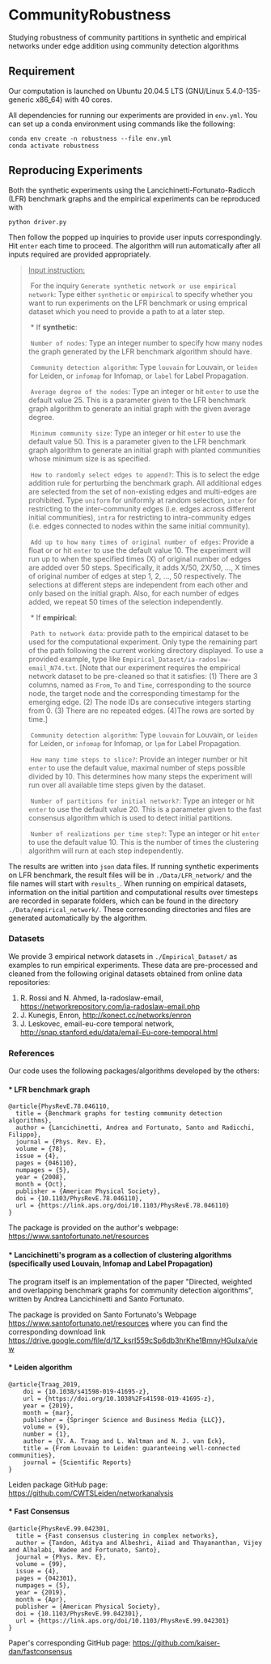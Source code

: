 # CommunityRobustness
Studying robustness of community partitions in synthetic and empirical networks under edge addition using community detection algorithms



## Requirement
Our computation is launched on Ubuntu 20.04.5 LTS (GNU/Linux 5.4.0-135-generic x86_64) with 40 cores.

All dependencies for running our experiments are provided in `env.yml`. You can set up a conda environment using commands like the following:  

```
conda env create -n robustness --file env.yml
conda activate robustness
```



## Reproducing Experiments

Both the synthetic experiments using the Lancichinetti-Fortunato-Radicch (LFR) benchmark graphs and the empirical experiments can be reproduced with

`python driver.py`

Then follow the popped up inquiries to provide user inputs correspondingly. Hit `enter` each time to proceed. The algorithm will run automatically after all inputs required are provided appropriately.



> <u>Input instruction:</u>
>
> ​	For the inquiry `Generate synthetic network or use empirical network`: Type either `synthetic` or `empirical` to specify whether you want to run experiments on the LFR benchmark or using emprical dataset which you need to provide a path to at a later step.
>
> 
>
> ​	* If **synthetic**:
>
> ​		`Number of nodes`: Type an integer number to specify how many nodes the graph generated by the LFR benchmark algorithm should have.
>
> ​		`Community detection algorithm`: Type `louvain` for Louvain, or `leiden` for Leiden, or `infomap` for Infomap, or `label` for Label Propagation.
>
> ​		`Average degree of the nodes`: Type an integer or hit `enter` to use the default value 25. This is a parameter given to the LFR benchmark graph algorithm to generate an initial graph with the given average degree.
>
> ​		`Minimum community size`: Type an integer or hit `enter` to use the default value 50. This is a parameter given to the LFR benchmark graph algorithm to generate an initial graph with planted communities whose minimum size is as specified.
>
> ​		`How to randomly select edges to append?`: This is to select the edge addition rule for perturbing the benchmark graph. All additional edges are selected from the set of non-existing edges and multi-edges are prohibited. Type `uniform` for uniformly at random selection, `inter` for restricting to the inter-community edges (i.e. edges across different initial communities), `intra` for restricting to intra-community edges (i.e. edges connected to nodes within the same initial community).
>
> ​		`Add up to how many times of original number of edges`: Provide a float or or hit `enter` to use the default value 10. The experiment will run up to when the specified times (X) of original number of edges are added over 50 steps. Specifically, it adds X/50, 2X/50, ..., X times of original number of edges at step 1, 2, ..., 50 respectively. The selections at different steps are independent from each other and only based on the initial graph. Also, for each number of edges added, we repeat 50 times of the selection independently.
>
> 
>
> ​	* If **empirical**:
>
> ​		`Path to network data`: provide path to the empirical dataset to be used for the computational experiment. Only type the remaining part of the path following the current working directory displayed. To use a provided example, type like `Empirical_Dataset/ia-radoslaw-email_N74.txt`. [Note that our experiment requires the empirical network dataset to be pre-cleaned so that it satisfies: (1) There are 3 columns, named as `From`, `To` and `Time`, corresponding to the source node, the target node and the corresponding timestamp for the emerging edge. (2) The node IDs are consecutive integers starting from 0. (3) There are no repeated edges. (4)The rows are sorted by time.] 
>
> ​		`Community detection algorithm`: Type `louvain` for Louvain, or `leiden` for Leiden, or `infomap` for Infomap, or `lpm` for Label Propagation.
>
> ​		`How many time steps to slice?`: Provide an integer number or hit `enter` to use the default value, maximal number of steps possible divided by 10. This determines how many steps the experiment will run over all available time steps given by the dataset.
>
> ​		`Number of partitions for initial network?`: Type an integer or hit `enter` to use the default value 20. This is a parameter given to the fast consensus algorithm which is used to detect initial partitions.
>
> ​		`Number of realizations per time step?`: Type an integer or hit `enter` to use the default value 10. This is the number of times the clustering algorithm will rurn at each step independently.
>
> 



The results are written into `json` data files. If running synthetic experiments on LFR benchmark, the result files will be in `./Data/LFR_network/` and the file names will start with `results_`. When running on empirical datasets, information on the initial partition and computational results over timesteps are recorded in separate folders, which can be found in the directory `./Data/empirical_network/`. These corresonding directories and files are generated automatically by the algorithm.



### Datasets

We provide 3 empirical network datasets in `./Empirical_Dataset/` as examples to run empirical experiments. These data are pre-processed and cleaned from the following original datasets obtained from online data repositories:

1. R. Rossi and N. Ahmed, Ia-radoslaw-email, https://networkrepository.com/ia-radoslaw-email.php
2. J. Kunegis, Enron, http://konect.cc/networks/enron
3. J. Leskovec, email-eu-core temporal network, http://snap.stanford.edu/data/email-Eu-core-temporal.html





### References

Our code uses the following packages/algorithms developed by the others:



#### * LFR benchmark graph 

```
@article{PhysRevE.78.046110,
  title = {Benchmark graphs for testing community detection algorithms},
  author = {Lancichinetti, Andrea and Fortunato, Santo and Radicchi, Filippo},
  journal = {Phys. Rev. E},
  volume = {78},
  issue = {4},
  pages = {046110},
  numpages = {5},
  year = {2008},
  month = {Oct},
  publisher = {American Physical Society},
  doi = {10.1103/PhysRevE.78.046110},
  url = {https://link.aps.org/doi/10.1103/PhysRevE.78.046110}
}
```

The package is provided on the author's webpage: https://www.santofortunato.net/resources



#### * Lancichinetti's program as a collection of clustering algorithms (specifically used Louvain, Infomap and Label Propagation)

The program itself is an implementation of the paper "Directed, weighted and overlapping benchmark graphs for community detection algorithms", written by Andrea Lancichinetti and Santo Fortunato. 

The package is provided on Santo Fortunato's Webpage https://www.santofortunato.net/resources where you can find the corresponding download link https://drive.google.com/file/d/1Z_ksrI559cSp6db3hrKhe1BmnyHGuIxa/view



#### * Leiden algorithm

```
@article{Traag_2019,
	doi = {10.1038/s41598-019-41695-z},
	url = {https://doi.org/10.1038%2Fs41598-019-41695-z},
	year = {2019},
	month = {mar}, 
	publisher = {Springer Science and Business Media {LLC}},
	volume = {9},
	number = {1},
	author = {V. A. Traag and L. Waltman and N. J. van Eck},	  
	title = {From Louvain to Leiden: guaranteeing well-connected communities},	  
	journal = {Scientific Reports}
}
```

Leiden package GitHub page: https://github.com/CWTSLeiden/networkanalysis



#### * Fast Consensus

```
@article{PhysRevE.99.042301,
  title = {Fast consensus clustering in complex networks},
  author = {Tandon, Aditya and Albeshri, Aiiad and Thayananthan, Vijey and Alhalabi, Wadee and Fortunato, Santo},
  journal = {Phys. Rev. E},
  volume = {99},
  issue = {4},
  pages = {042301},
  numpages = {5},
  year = {2019},
  month = {Apr},
  publisher = {American Physical Society},
  doi = {10.1103/PhysRevE.99.042301},
  url = {https://link.aps.org/doi/10.1103/PhysRevE.99.042301}
}
```

Paper's corresponding GitHub page: https://github.com/kaiser-dan/fastconsensus
